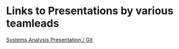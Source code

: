 # Links to Presentations by various teamleads 

[Systems Analysis Presentation / Git](https://vandalsuidaho-my.sharepoint.com/personal/weav0256_vandals_uidaho_edu/_layouts/15/stream.aspx?id=%2Fpersonal%2Fweav0256%5Fvandals%5Fuidaho%5Fedu%2FDocuments%2FTL1%20Presentation%20Video%20%2D%20CS%203833%2Emp4&nav=eyJyZWZlcnJhbEluZm8iOnsicmVmZXJyYWxBcHAiOiJTdHJlYW1XZWJBcHAiLCJyZWZlcnJhbFZpZXciOiJTaGFyZURpYWxvZy1MaW5rIiwicmVmZXJyYWxBcHBQbGF0Zm9ybSI6IldlYiIsInJlZmVycmFsTW9kZSI6InZpZXcifX0&ga=1&referrer=StreamWebApp%2EWeb&referrerScenario=AddressBarCopied%2Eview%2Ecaffa7ce%2D0375%2D43b2%2Dab87%2D794096c84ce3)
